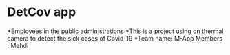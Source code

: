# DetCov app

*Employees in the public administrations
*This is a project using on thermal camera to detect the sick cases of Covid-19 
*Team name: M-App
Members : Mehdi
